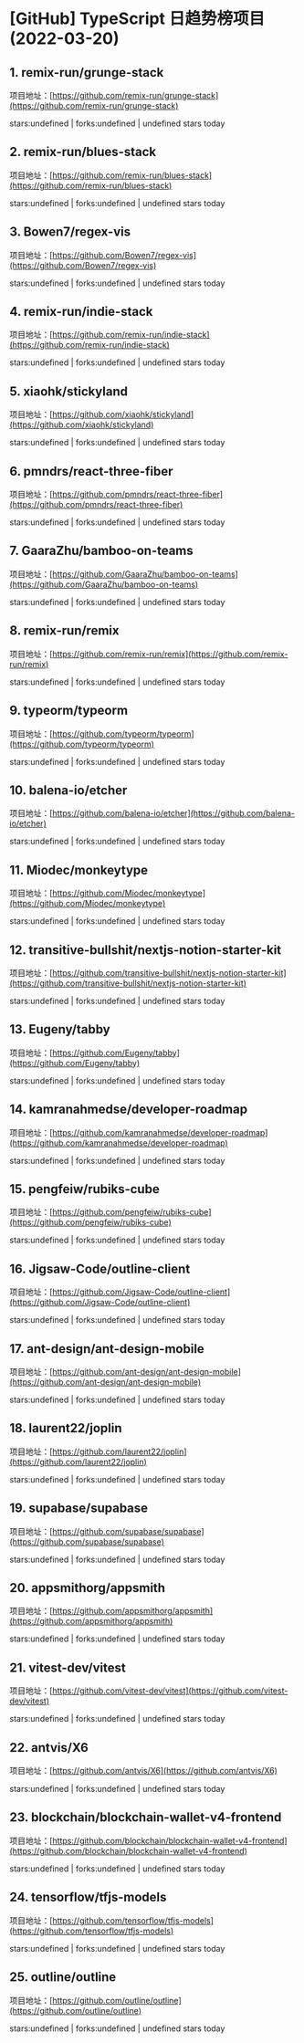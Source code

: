 # [GitHub] TypeScript 日趋势榜项目(2022-03-20)

## 1. remix-run/grunge-stack 

项目地址：[https://github.com/remix-run/grunge-stack](https://github.com/remix-run/grunge-stack)

stars:undefined | forks:undefined | undefined stars today 



## 2. remix-run/blues-stack 

项目地址：[https://github.com/remix-run/blues-stack](https://github.com/remix-run/blues-stack)

stars:undefined | forks:undefined | undefined stars today 



## 3. Bowen7/regex-vis 

项目地址：[https://github.com/Bowen7/regex-vis](https://github.com/Bowen7/regex-vis)

stars:undefined | forks:undefined | undefined stars today 



## 4. remix-run/indie-stack 

项目地址：[https://github.com/remix-run/indie-stack](https://github.com/remix-run/indie-stack)

stars:undefined | forks:undefined | undefined stars today 



## 5. xiaohk/stickyland 

项目地址：[https://github.com/xiaohk/stickyland](https://github.com/xiaohk/stickyland)

stars:undefined | forks:undefined | undefined stars today 



## 6. pmndrs/react-three-fiber 

项目地址：[https://github.com/pmndrs/react-three-fiber](https://github.com/pmndrs/react-three-fiber)

stars:undefined | forks:undefined | undefined stars today 



## 7. GaaraZhu/bamboo-on-teams 

项目地址：[https://github.com/GaaraZhu/bamboo-on-teams](https://github.com/GaaraZhu/bamboo-on-teams)

stars:undefined | forks:undefined | undefined stars today 



## 8. remix-run/remix 

项目地址：[https://github.com/remix-run/remix](https://github.com/remix-run/remix)

stars:undefined | forks:undefined | undefined stars today 



## 9. typeorm/typeorm 

项目地址：[https://github.com/typeorm/typeorm](https://github.com/typeorm/typeorm)

stars:undefined | forks:undefined | undefined stars today 



## 10. balena-io/etcher 

项目地址：[https://github.com/balena-io/etcher](https://github.com/balena-io/etcher)

stars:undefined | forks:undefined | undefined stars today 



## 11. Miodec/monkeytype 

项目地址：[https://github.com/Miodec/monkeytype](https://github.com/Miodec/monkeytype)

stars:undefined | forks:undefined | undefined stars today 



## 12. transitive-bullshit/nextjs-notion-starter-kit 

项目地址：[https://github.com/transitive-bullshit/nextjs-notion-starter-kit](https://github.com/transitive-bullshit/nextjs-notion-starter-kit)

stars:undefined | forks:undefined | undefined stars today 



## 13. Eugeny/tabby 

项目地址：[https://github.com/Eugeny/tabby](https://github.com/Eugeny/tabby)

stars:undefined | forks:undefined | undefined stars today 



## 14. kamranahmedse/developer-roadmap 

项目地址：[https://github.com/kamranahmedse/developer-roadmap](https://github.com/kamranahmedse/developer-roadmap)

stars:undefined | forks:undefined | undefined stars today 



## 15. pengfeiw/rubiks-cube 

项目地址：[https://github.com/pengfeiw/rubiks-cube](https://github.com/pengfeiw/rubiks-cube)

stars:undefined | forks:undefined | undefined stars today 



## 16. Jigsaw-Code/outline-client 

项目地址：[https://github.com/Jigsaw-Code/outline-client](https://github.com/Jigsaw-Code/outline-client)

stars:undefined | forks:undefined | undefined stars today 



## 17. ant-design/ant-design-mobile 

项目地址：[https://github.com/ant-design/ant-design-mobile](https://github.com/ant-design/ant-design-mobile)

stars:undefined | forks:undefined | undefined stars today 



## 18. laurent22/joplin 

项目地址：[https://github.com/laurent22/joplin](https://github.com/laurent22/joplin)

stars:undefined | forks:undefined | undefined stars today 



## 19. supabase/supabase 

项目地址：[https://github.com/supabase/supabase](https://github.com/supabase/supabase)

stars:undefined | forks:undefined | undefined stars today 



## 20. appsmithorg/appsmith 

项目地址：[https://github.com/appsmithorg/appsmith](https://github.com/appsmithorg/appsmith)

stars:undefined | forks:undefined | undefined stars today 



## 21. vitest-dev/vitest 

项目地址：[https://github.com/vitest-dev/vitest](https://github.com/vitest-dev/vitest)

stars:undefined | forks:undefined | undefined stars today 



## 22. antvis/X6 

项目地址：[https://github.com/antvis/X6](https://github.com/antvis/X6)

stars:undefined | forks:undefined | undefined stars today 



## 23. blockchain/blockchain-wallet-v4-frontend 

项目地址：[https://github.com/blockchain/blockchain-wallet-v4-frontend](https://github.com/blockchain/blockchain-wallet-v4-frontend)

stars:undefined | forks:undefined | undefined stars today 



## 24. tensorflow/tfjs-models 

项目地址：[https://github.com/tensorflow/tfjs-models](https://github.com/tensorflow/tfjs-models)

stars:undefined | forks:undefined | undefined stars today 



## 25. outline/outline 

项目地址：[https://github.com/outline/outline](https://github.com/outline/outline)

stars:undefined | forks:undefined | undefined stars today 



